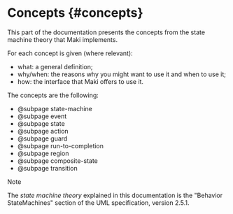 # Concepts {#concepts}

This part of the documentation presents the concepts from the state machine theory that Maki implements.

For each concept is given (where relevant):
* what: a general definition;
* why/when: the reasons why you might want to use it and when to use it;
* how: the interface that Maki offers to use it.

The concepts are the following:
* @subpage state-machine
* @subpage event
* @subpage state
* @subpage action
* @subpage guard
* @subpage run-to-completion
* @subpage region
* @subpage composite-state
* @subpage transition

> [!note]
> The *state machine theory* explained in this documentation is the "Behavior StateMachines" section of the UML specification, version 2.5.1.
